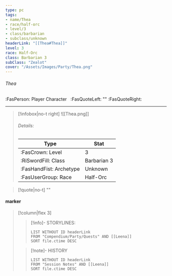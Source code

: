 ```yaml
---
type: pc
tags:
- name/Thea
- race/half-orc
- level/3
- class/barbarian
- subclass/unknown
headerLink: "[[Thea#Thea]]"
level: 3
race: Half-Orc
class: Barbarian 3
subClass: "Zealot"
cover: "/Assets/Images/Party/Thea.png"
---
```


###### Thea

:FasPerson: Player Character &nbsp; :FasQuoteLeft:  ""   :FasQuoteRight:

---
> [!infobox|no-t right]
> ![[Thea.png]]
> ###### Details:
>Type | Stat |
> | ---- | ---- |
> | :FasCrown: Level   |  3 |
> | :RiSwordFill: Class | Barbarian 3 |
> | :FasHandFist: Archetype | Unknown |
> |  :FasUserGroup: Race | Half-Orc |

> [!quote|no-t]
> ""

#### marker
> [!column|flex 3]
>> [!info]- STORYLINES:
>>```dataview
>>LIST WITHOUT ID headerLink
>>FROM "Compendium/Party/Quests" AND [[Leena]]
>>SORT file.ctime DESC
>
>>[!note]- HISTORY
>>```dataview
>>LIST WITHOUT ID headerLink
>>FROM "Session Notes" AND [[Leena]]
>>SORT file.ctime DESC
